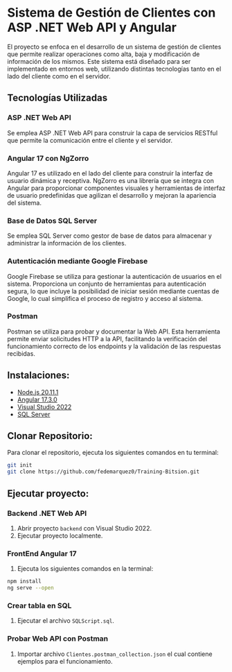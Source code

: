# Sistema de Gestión de Clientes con ASP .NET Web API y Angular

El proyecto se enfoca en el desarrollo de un sistema de gestión de clientes que permite realizar operaciones como alta, baja y modificación de información de los mismos. Este sistema está diseñado para ser implementado en entornos web, utilizando distintas tecnologías tanto en el lado del cliente como en el servidor.

## Tecnologías Utilizadas

### ASP .NET Web API

Se emplea ASP .NET Web API para construir la capa de servicios RESTful que permite la comunicación entre el cliente y el servidor.

### Angular 17 con NgZorro

Angular 17 es utilizado en el lado del cliente para construir la interfaz de usuario dinámica y receptiva. NgZorro es una librería que se integra con Angular para proporcionar componentes visuales y herramientas de interfaz de usuario predefinidas que agilizan el desarrollo y mejoran la apariencia del sistema.

### Base de Datos SQL Server

Se emplea SQL Server como gestor de base de datos para almacenar y administrar la información de los clientes.

### Autenticación mediante Google Firebase

Google Firebase se utiliza para gestionar la autenticación de usuarios en el sistema. Proporciona un conjunto de herramientas para autenticación segura, lo que incluye la posibilidad de iniciar sesión mediante cuentas de Google, lo cual simplifica el proceso de registro y acceso al sistema.

### Postman

Postman se utiliza para probar y documentar la Web API. Esta herramienta permite enviar solicitudes HTTP a la API, facilitando la verificación del funcionamiento correcto de los endpoints y la validación de las respuestas recibidas.

## Instalaciones:
- [Node.js 20.11.1](https://nodejs.org/en/download)
- [Angular 17.3.0](https://angular.io/guide/setup-local#install-the-angular-cli)
- [Visual Studio 2022](https://visualstudio.microsoft.com/es/downloads/)
- [SQL Server](https://www.microsoft.com/es-ar/sql-server/sql-server-downloads)

## Clonar Repositorio:
Para clonar el repositorio, ejecuta los siguientes comandos en tu terminal:
```bash
git init
git clone https://github.com/fedemarquez0/Training-Bitsion.git
```

## Ejecutar proyecto:
### Backend .NET Web API
1. Abrir proyecto `backend` con Visual Studio 2022.
2. Ejecutar proyecto localmente.
### FrontEnd Angular 17
1. Ejecuta los siguientes comandos en la terminal:
```bash
npm install
ng serve --open
```
### Crear tabla en SQL
1. Ejecutar el archivo `SQLScript.sql`.
### Probar Web API con Postman
1. Importar archivo `Clientes.postman_collection.json` el cual contiene ejemplos para el funcionamiento.